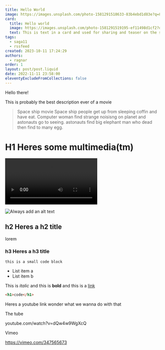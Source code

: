 ```yaml
---
title: Hello World
image: https://images.unsplash.com/photo-1581291518633-83b4ebd1d83e?q=80&w=3570&auto=format&fit=crop&ixlib=rb-4.0.3&ixid=M3wxMjA3fDB8MHxwaG90by1wYWdlfHx8fGVufDB8fHx8fA%3D%3D
card:
  title: Hello world
  image: https://images.unsplash.com/photo-1581291519195-ef11498d1cf2?q=80&w=3570&auto=format&fit=crop&ixlib=rb-4.0.3&ixid=M3wxMjA3fDB8MHxwaG90by1wYWdlfHx8fGVufDB8fHx8fA%3D%3D
  text: This is text in a card and used for sharing and teaser on the site
tags:
  - saga11
  - rssfeed
created: 2023-10-11 17:24:29
authors:
  - ragnar
order: 1
layout: post/post.liquid
date: 2022-11-11 23:58:00
eleventyExcludeFromCollections: false
---
```

Hello there!

This is probably the best description ever of a movie

> Space ship movie
> Space ship people get up from sleeping coffin and have eat.
> Computer woman find strange noisisng on planet and astonauts go to seeing. astonauts find big elephant man who dead then find to many egg.

# H1 Heres some multimedia(tm)

<video controls><source src="/content/upload/pexels-eva-toscano-10530358-3840x2160-24fps.mp4"></video>

![Always add an alt text](https://images.unsplash.com/photo-1581291519195-ef11498d1cf2?q=80&w=3570&auto=format&fit=crop&ixlib=rb-4.0.3&ixid=M3wxMjA3fDB8MHxwaG90by1wYWdlfHx8fGVufDB8fHx8fA%3D%3D "This is an image title")

## h2 Heres a h2 title

lorem

### h3 Heres a h3 title

`this is a small code block`

* List item a
* List item b

This is *italic* and this is **bold** and this is a [link](https://saga11.dev)

```html
<h1>code</h1>
```

Heres a youtube link wonder what we wanna do with that

The tube

youtube.com/watch?v=dQw4w9WgXcQ

Vimeo

https://vimeo.com/347565673
